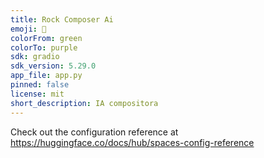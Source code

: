```yaml
---
title: Rock Composer Ai
emoji: 🚀
colorFrom: green
colorTo: purple
sdk: gradio
sdk_version: 5.29.0
app_file: app.py
pinned: false
license: mit
short_description: IA compositora
---
```


Check out the configuration reference at https://huggingface.co/docs/hub/spaces-config-reference

